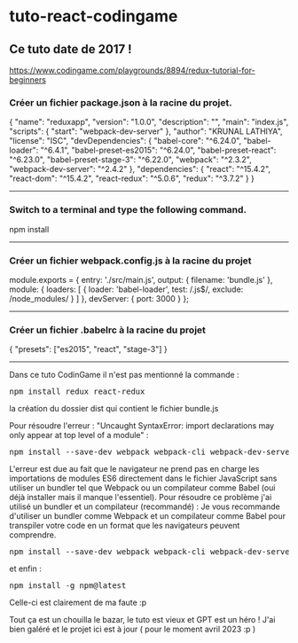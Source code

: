 # tuto-react-codingame
## Ce tuto date de 2017 !
https://www.codingame.com/playgrounds/8894/redux-tutorial-for-beginners

### Créer un fichier package.json à la racine du projet.

{
    "name": "reduxapp",
    "version": "1.0.0",
    "description": "",
    "main": "index.js",
    "scripts": {
        "start": "webpack-dev-server"
    },
    "author": "KRUNAL LATHIYA",
    "license": "ISC",
    "devDependencies": {
        "babel-core": "^6.24.0",
        "babel-loader": "^6.4.1",
        "babel-preset-es2015": "^6.24.0",
        "babel-preset-react": "^6.23.0",
        "babel-preset-stage-3": "^6.22.0",
        "webpack": "^2.3.2",
        "webpack-dev-server": "^2.4.2"
    },
    "dependencies": {
        "react": "^15.4.2",
        "react-dom": "^15.4.2",
        "react-redux": "^5.0.6",
        "redux": "^3.7.2"
    }
}


----------------------------------------------------

### Switch to a terminal and type the following command.

npm install

---------------------------------------------------

### Créer un fichier webpack.config.js à la racine du projet

module.exports = {
    entry: './src/main.js',
    output: {
        filename: 'bundle.js'
    },
    module: {
        loaders: [
        {
            loader: 'babel-loader',
            test: /\.js$/,
            exclude: /node_modules/
        }
        ]
    },
    devServer: {
        port: 3000
    }
};


---------------------------------------------------

### Créer un fichier .babelrc à la racine du projet

{
  "presets": ["es2015", "react", "stage-3"]
}

---------------------------------------------------

Dans ce tuto CodinGame il n'est pas mentionné la commande :
<pre>npm install redux react-redux</pre>la création du dossier dist qui contient le fichier bundle.js

Pour résoudre l'erreur : "Uncaught SyntaxError: import declarations may only appear at top level of a module" : 
<pre>npm install --save-dev webpack webpack-cli webpack-dev-server babel-loader @babel/core @babel/preset-env @babel/preset-react
</pre>
L'erreur est due au fait que le navigateur ne prend pas en charge les importations de modules ES6 directement 
dans le fichier JavaScript sans utiliser un bundler tel que Webpack ou un compilateur comme Babel (oui déjà installer mais il manque l'essentiel).
Pour résoudre ce problème j'ai utilisé un bundler et un compilateur (recommandé) :
Je vous recommande d'utiliser un bundler comme Webpack et un compilateur comme Babel pour transpiler votre code en un format que 
les navigateurs peuvent comprendre.
<pre>npm install --save-dev webpack webpack-cli webpack-dev-server babel-loader @babel/core @babel/preset-env @babel/preset-react
</pre>

et enfin :
<pre>npm install -g npm@latest</pre> 
Celle-ci est clairement de ma faute :p 

Tout ça est un chouilla le bazar, le tuto est vieux et GPT est un héro !
J'ai bien galéré et le projet ici est à jour ( pour le moment avril 2023 :p )
